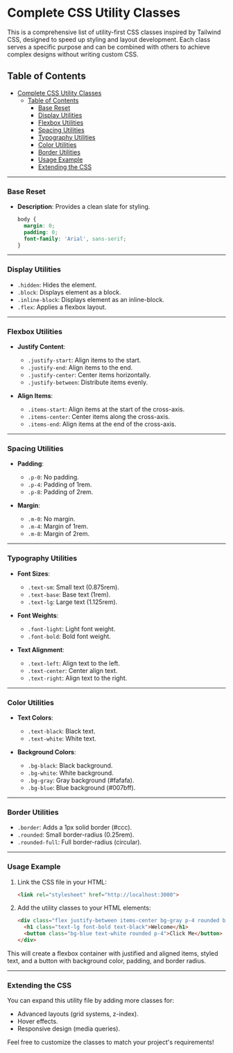 # Complete CSS Utility Classes

This is a comprehensive list of utility-first CSS classes inspired by Tailwind CSS, designed to speed up styling and layout development. Each class serves a specific purpose and can be combined with others to achieve complex designs without writing custom CSS.

## Table of Contents
- [Complete CSS Utility Classes](#complete-css-utility-classes)
  - [Table of Contents](#table-of-contents)
    - [Base Reset](#base-reset)
    - [Display Utilities](#display-utilities)
    - [Flexbox Utilities](#flexbox-utilities)
    - [Spacing Utilities](#spacing-utilities)
    - [Typography Utilities](#typography-utilities)
    - [Color Utilities](#color-utilities)
    - [Border Utilities](#border-utilities)
    - [Usage Example](#usage-example)
    - [Extending the CSS](#extending-the-css)

---

### Base Reset
- **Description**: Provides a clean slate for styling.
  ```css
  body {
    margin: 0;
    padding: 0;
    font-family: 'Arial', sans-serif;
  }
  ```

---

### Display Utilities
- `.hidden`: Hides the element.
- `.block`: Displays element as a block.
- `.inline-block`: Displays element as an inline-block.
- `.flex`: Applies a flexbox layout.

---

### Flexbox Utilities
- **Justify Content**:
  - `.justify-start`: Align items to the start.
  - `.justify-end`: Align items to the end.
  - `.justify-center`: Center items horizontally.
  - `.justify-between`: Distribute items evenly.

- **Align Items**:
  - `.items-start`: Align items at the start of the cross-axis.
  - `.items-center`: Center items along the cross-axis.
  - `.items-end`: Align items at the end of the cross-axis.

---

### Spacing Utilities
- **Padding**:
  - `.p-0`: No padding.
  - `.p-4`: Padding of 1rem.
  - `.p-8`: Padding of 2rem.

- **Margin**:
  - `.m-0`: No margin.
  - `.m-4`: Margin of 1rem.
  - `.m-8`: Margin of 2rem.

---

### Typography Utilities
- **Font Sizes**:
  - `.text-sm`: Small text (0.875rem).
  - `.text-base`: Base text (1rem).
  - `.text-lg`: Large text (1.125rem).

- **Font Weights**:
  - `.font-light`: Light font weight.
  - `.font-bold`: Bold font weight.

- **Text Alignment**:
  - `.text-left`: Align text to the left.
  - `.text-center`: Center align text.
  - `.text-right`: Align text to the right.

---

### Color Utilities
- **Text Colors**:
  - `.text-black`: Black text.
  - `.text-white`: White text.

- **Background Colors**:
  - `.bg-black`: Black background.
  - `.bg-white`: White background.
  - `.bg-gray`: Gray background (#fafafa).
  - `.bg-blue`: Blue background (#007bff).

---

### Border Utilities
- `.border`: Adds a 1px solid border (#ccc).
- `.rounded`: Small border-radius (0.25rem).
- `.rounded-full`: Full border-radius (circular).

---

### Usage Example

1. Link the CSS file in your HTML:
   ```html
   <link rel="stylesheet" href="http://localhost:3000">
   ```

2. Add the utility classes to your HTML elements:
   ```html
   <div class="flex justify-between items-center bg-gray p-4 rounded border">
     <h1 class="text-lg font-bold text-black">Welcome</h1>
     <button class="bg-blue text-white rounded p-4">Click Me</button>
   </div>
   ```

This will create a flexbox container with justified and aligned items, styled text, and a button with background color, padding, and border radius.

---

### Extending the CSS
You can expand this utility file by adding more classes for:
- Advanced layouts (grid systems, z-index).
- Hover effects.
- Responsive design (media queries).

Feel free to customize the classes to match your project's requirements!

